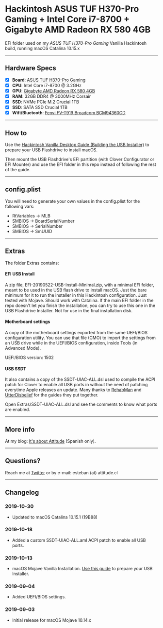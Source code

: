# Hackintosh ASUS TUF H370-Pro Gaming + Intel Core i7-8700 + Gigabyte AMD Radeon RX 580 4GB
EFI folder used on my _ASUS TUF H370-Pro Gaming_ Vanilla Hackintosh build, running macOS Catalina 10.15.x

--------------------------------------------------------------------------------------------

## Hardware Specs

- [x] <b>Board</b>: [ASUS TUF H370-Pro Gaming](https://www.asus.com/Motherboards/TUF-H370-PRO-GAMING-WI-FI/)
- [x] <b>CPU</b>: Intel Core i7-8700 @ 3.2GHz
- [x] <b>GPU</b>: [Gigabyte AMD Radeon RX 580 4GB](https://www.gigabyte.com/Graphics-Card/GV-RX580GAMING-4GD-rev-10-11)
- [x] <b>RAM</b>: 32GB DDR4 @ 3000MHz Corsair
- [x] <b>SSD</b>: NVMe PCIe M.2 Crucial 1TB
- [x] <b>SSD</b>: SATA SSD Crucial 1TB
- [x] <b>Wifi/Bluetooth</b>: [Fenvi FV-T919 Broadcom BCM94360CD](https://www.aliexpress.com/item/32778371977.html)

--------------------------------------------------------------------------------------------

## How to
Use the [Hackintosh Vanilla Desktop Guide (Building the USB Installer)](https://hackintosh.gitbook.io/-r-hackintosh-vanilla-desktop-guide/building-the-usb-installer) to prepare your USB Flashdrive to install macOS.

Then mount the USB Flashdrive's EFI partition (with Clover Configurator or EFI Mounter) and use the EFI folder in this repo instead of following the rest of the guide.

--------------------------------------------------------------------------------------------

## config.plist
You will need to generate your own values in the config.plist for the following vars:
- RtVariables -> MLB
- SMBIOS -> BoardSerialNumber
- SMBIOS -> SerialNumber
- SMBIOS -> SmUUID

--------------------------------------------------------------------------------------------

## Extras
The folder Extras contains:

#### EFI USB Install
A zip file, EFI-20190522-USB-Install-Minimal.zip, with a minimal EFI folder, meant to be used in the USB flash drive to install macOS. Just the bare minimum for it to run the installer in this Hackintosh configuration. Just tested with Mojave. Should work with Catalina.
If the main EFI folder in the repo doesn't let you finish the installation, you can try to use this one in the USB Flashdrive Installer. Not for use in the final installation disk.

#### Motherboard settings
A copy of the motherboard settings exported from the same UEFI/BIOS configuration utility.
You can use that file (CMO) to import the settings from an USB drive while in the UEFI/BIOS configuration, inside Tools (in Advanced Mode).

UEFI/BIOS version: 1502

#### USB SSDT
It also contains a copy of the SSDT-UIAC-ALL.dsl used to compile the ACPI patch for Clover to enable all USB ports in without the need of patching everytime Apple releases an update. Many thanks to [RehabMan](https://www.tonymacx86.com/threads/guide-creating-a-custom-ssdt-for-usbinjectall-kext.211311/) and [UtterDisbelief](https://www.tonymacx86.com/threads/a-beginners-guide-to-creating-a-custom-usb-ssdt.272505/) for the guides they put together.

Open Extras/SSDT-UIAC-ALL.dsl and see the comments to know what ports are enabled.

--------------------------------------------------------------------------------------------

## More info
At my blog: [It's about Attitude](https://itsaboutactitud.wordpress.com/2019/09/03/hackintosh-2019/) (Spanish only).

--------------------------------------------------------------------------------------------

## Questions?
Reach me at [Twitter](https://twitter.com/TCattd/) or by e-mail: esteban (at) attitude.cl

--------------------------------------------------------------------------------------------

## Changelog
### 2019-10-30
* Updated to macOS Catalina 10.15.1 (19B88)

### 2019-10-18
* Added a custom SSDT-UIAC-ALL.aml ACPI patch to enable all USB ports.

### 2019-10-13
* macOS Mojave Vanilla Installation. [Use this guide](https://hackintosh.gitbook.io/-r-hackintosh-vanilla-desktop-guide/) to prepare your USB Installer.

### 2019-09-04
* Added UEFI/BIOS settings.

### 2019-09-03
* Initial release for macOS Mojave 10.14.x
